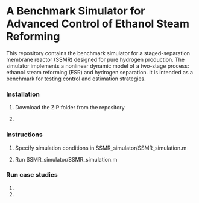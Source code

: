 # A Benchmark Simulator for Advanced Control of Ethanol Steam Reforming
This repository contains the benchmark simulator for a staged-separation membrane reactor (SSMR) designed for pure hydrogen production. The simulator implements a nonlinear dynamic model of a two-stage process: ethanol steam reforming (ESR) and hydrogen separation. It is intended as a benchmark for testing control and estimation strategies.

### Installation

1. Download the ZIP folder from the repository

2. 

### Instructions

1. Specify simulation conditions in SSMR_simulator/SSMR_simulation.m 

2. Run SSMR_simulator/SSMR_simulation.m 

### Run case studies

1.

2.
